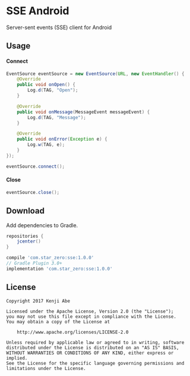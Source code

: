 SSE Android
===

Server-sent events (SSE) client for Android

## Usage

#### Connect

```java
EventSource eventSource = new EventSource(URL, new EventHandler() {
    @Override
    public void onOpen() {
        Log.d(TAG, "Open");
    }

    @Override
    public void onMessage(MessageEvent messageEvent) {
        Log.d(TAG, "Message");
    }

    @Override
    public void onError(Exception e) {
        Log.w(TAG, e);
    }
});

eventSource.connect();
```

#### Close

```java
eventSource.close();
```

## Download

Add dependencies to Gradle.

```groovy
repositories {
    jcenter()
}

compile 'com.star_zero:sse:1.0.0'
// Gradle Plugin 3.0+
implementation 'com.star_zero:sse:1.0.0'
```

## License

    Copyright 2017 Kenji Abe
    
    Licensed under the Apache License, Version 2.0 (the "License");
    you may not use this file except in compliance with the License.
    You may obtain a copy of the License at
    
        http://www.apache.org/licenses/LICENSE-2.0
    
    Unless required by applicable law or agreed to in writing, software
    distributed under the License is distributed on an "AS IS" BASIS,
    WITHOUT WARRANTIES OR CONDITIONS OF ANY KIND, either express or implied.
    See the License for the specific language governing permissions and
    limitations under the License.